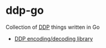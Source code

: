 # ddp-go
Collection of [DDP](http://www.3waylabs.com/ddp/) things written in Go

- [DDP encoding/decoding library](./ddp.go)